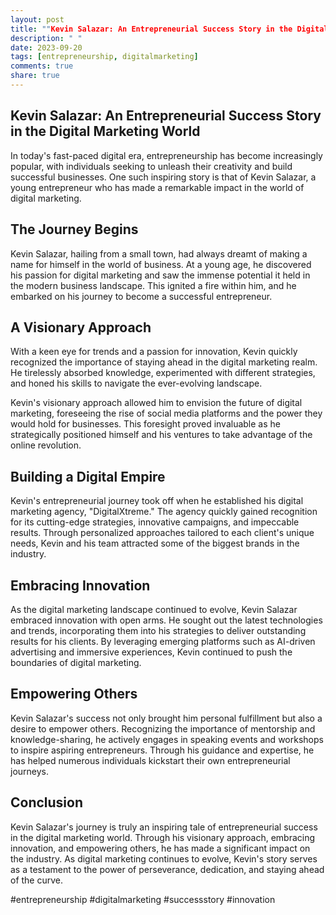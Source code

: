 ```yaml
---
layout: post
title: ""Kevin Salazar: An Entrepreneurial Success Story in the Digital Marketing World""
description: " "
date: 2023-09-20
tags: [entrepreneurship, digitalmarketing]
comments: true
share: true
---
```


## Kevin Salazar: An Entrepreneurial Success Story in the Digital Marketing World

In today's fast-paced digital era, entrepreneurship has become increasingly popular, with individuals seeking to unleash their creativity and build successful businesses. One such inspiring story is that of Kevin Salazar, a young entrepreneur who has made a remarkable impact in the world of digital marketing.

## The Journey Begins

Kevin Salazar, hailing from a small town, had always dreamt of making a name for himself in the world of business. At a young age, he discovered his passion for digital marketing and saw the immense potential it held in the modern business landscape. This ignited a fire within him, and he embarked on his journey to become a successful entrepreneur.

## A Visionary Approach

With a keen eye for trends and a passion for innovation, Kevin quickly recognized the importance of staying ahead in the digital marketing realm. He tirelessly absorbed knowledge, experimented with different strategies, and honed his skills to navigate the ever-evolving landscape.

Kevin's visionary approach allowed him to envision the future of digital marketing, foreseeing the rise of social media platforms and the power they would hold for businesses. This foresight proved invaluable as he strategically positioned himself and his ventures to take advantage of the online revolution.

## Building a Digital Empire

Kevin's entrepreneurial journey took off when he established his digital marketing agency, "DigitalXtreme." The agency quickly gained recognition for its cutting-edge strategies, innovative campaigns, and impeccable results. Through personalized approaches tailored to each client's unique needs, Kevin and his team attracted some of the biggest brands in the industry.

## Embracing Innovation

As the digital marketing landscape continued to evolve, Kevin Salazar embraced innovation with open arms. He sought out the latest technologies and trends, incorporating them into his strategies to deliver outstanding results for his clients. By leveraging emerging platforms such as AI-driven advertising and immersive experiences, Kevin continued to push the boundaries of digital marketing.

## Empowering Others

Kevin Salazar's success not only brought him personal fulfillment but also a desire to empower others. Recognizing the importance of mentorship and knowledge-sharing, he actively engages in speaking events and workshops to inspire aspiring entrepreneurs. Through his guidance and expertise, he has helped numerous individuals kickstart their own entrepreneurial journeys.

## Conclusion

Kevin Salazar's journey is truly an inspiring tale of entrepreneurial success in the digital marketing world. Through his visionary approach, embracing innovation, and empowering others, he has made a significant impact on the industry. As digital marketing continues to evolve, Kevin's story serves as a testament to the power of perseverance, dedication, and staying ahead of the curve.

#entrepreneurship #digitalmarketing #successstory #innovation